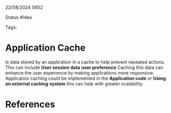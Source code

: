 22/08/2024 0652

Status #idea

Tags:

# Application Cache

Is data stored by an application in a cache to help prevent repeated actions. This can include
**User session data**
**user preference**
Caching this data can enhance the user experience by making applications more responsive. Application caching could be implemented in the 
**Application code** or
**Using an external caching system**
this can help with greater scalability.




# References

